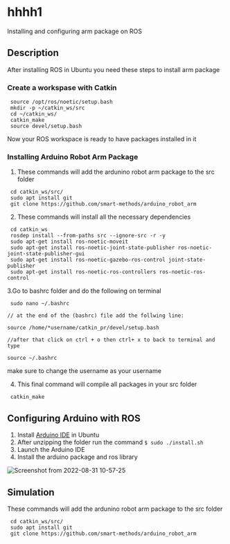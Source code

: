 # hhhh1
Installing and configuring arm package on ROS

## Description
After installing ROS in Ubuntu you need these steps to install arm package
### Create a workspase with Catkin
```
 source /opt/ros/noetic/setup.bash
 mkdir -p ~/catkin_ws/src
 cd ~/catkin_ws/ 
 catkin_make
 source devel/setup.bash
```
Now your ROS workspace is ready to have packages installed in it


### Installing Arduino Robot Arm Package
1. These commands will add the ardunino robot arm package to the src folder
```
 cd catkin_ws/src/
 sudo apt install git
 git clone https://github.com/smart-methods/arduino_robot_arm
```


2. These commands will install all the necessary dependencies
```
 cd catkin_ws
 rosdep install --from-paths src --ignore-src -r -y
 sudo apt-get install ros-noetic-moveit
 sudo apt-get install ros-noetic-joint-state-publisher ros-noetic-joint-state-publisher-gui
 sudo apt-get install ros-noetic-gazebo-ros-control joint-state-publisher
 sudo apt-get install ros-noetic-ros-controllers ros-noetic-ros-control
```

3.Go to bashrc folder and do the following 
on terminal
```
 sudo nano ~/.bashrc

// at the end of the (bashrc) file add the follwing line:

source /home/*username/catkin_pr/devel/setup.bash

//after that click on ctrl + o then ctrl+ x to back to terminal and type 

source ~/.bashrc
```
make sure to change the username as your username

 
4. This final command will compile all packages in your src folder
```
 catkin_make
```

## Configuring Arduino with ROS
1. Install [Arduino IDE](https://www.arduino.cc/en/software) in Ubuntu 
2. After unzipping the folder run the command `$ sudo ./install.sh`
3. Launch the Arduino IDE
4. Install the arduino package and ros library

![Screenshot from 2022-08-31 10-57-25](https://user-images.githubusercontent.com/90250848/187857679-bd98d01f-cfa3-4d3e-ab31-103b8a201767.png)



## Simulation














These commands will add the ardunino robot arm package to the src folder
```
 cd catkin_ws/src/
 sudo apt install git
 git clone https://github.com/smart-methods/arduino_robot_arm
```
